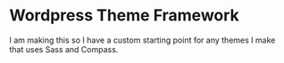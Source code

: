 # Wordpress Theme Framework

I am making this so I have a custom starting point for any themes I make that uses Sass and Compass.
